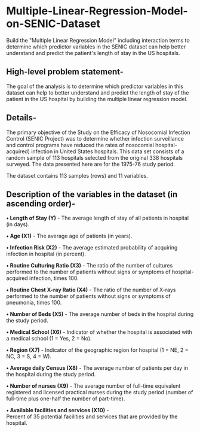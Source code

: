 # Multiple-Linear-Regression-Model-on-SENIC-Dataset
Build the "Multiple Linear Regression Model" including interaction terms to determine which predictor variables in the SENIC dataset can help better understand and
predict the patient's length of stay in the US hospitals.


## High-level problem statement-
The goal of the analysis is to determine which predictor variables in this dataset can help to better understand and predict the length of stay of the patient in the US 
hospital by building the multiple linear regression model.

## Details-
The primary objective of the Study on the Efficacy of Nosocomial Infection Control (SENIC Project) was to determine whether infection surveillance and control programs 
have reduced the rates of nosocomial hospital-acquired) infection in United States hospitals. This data set consists of a random sample of 113 hospitals selected from the
original 338 hospitals surveyed. The data presented here are for the 1975-76 study period.    

The dataset contains 113 samples (rows) and 11 variables.



## Description of the variables in the dataset (in ascending order)-
 **• Length of Stay (Y)** - 
The average length of stay of all patients in hospital (in days). 

 **• Age (X1)** - 
The average age of patients (in years). 

**• Infection Risk (X2)** - 
The average estimated probability of acquiring infection in hospital (in percent). 

**• Routine Culturing Ratio (X3)** -  The ratio of the number of cultures performed to the number of patients without signs or symptoms of hospital-acquired infection, times 100. 

**• Routine Chest X-ray Ratio (X4)** - 
The ratio of the number of X-rays performed to the number of patients without signs or symptoms of pneumonia, times 100. 

**• Number of Beds (X5)** - 
The average number of beds in the hospital during the study period. 

**• Medical School (X6)** - 
Indicator of whether the hospital is associated with a medical school (1 = Yes, 2 = No). 

**• Region (X7)** - 
Indicator of the geographic region for hospital (1 = NE, 2 = NC, 3 = S, 4 = W). 

**• Average daily Census (X8)** - 
The average number of patients per day in the hospital during the study period. 

**• Number of nurses (X9)** - 
The average number of full-time equivalent registered and licensed practical nurses during the study period (number of full-time plus one-half the number of part-time). 

**• Available facilities and services (X10)** -  
Percent of 35 potential facilities and services that are provided by the hospital.

